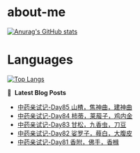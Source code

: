 # about-me
[![Anurag's GitHub stats](https://github-readme-stats.vercel.app/api?username=whitewatercn)](https://github.com/anuraghazra/github-readme-stats)

# Languages
[![Top Langs](https://github-readme-stats.vercel.app/api/top-langs/?username=whitewatercn)](https://github.com/anuraghazra/github-readme-stats)

📕 &nbsp;**Latest Blog Posts**
<!-- BLOG-POST-LIST:START -->
- [中药亲试记-Day85 山楂，焦神曲，建神曲](https://forum.beginner.center/t/topic/1344/1)
- [中药亲试记-Day84 柿蒂，莱菔子，鸡内金](https://forum.beginner.center/t/topic/1343/1)
- [中药亲试记-Day83 甘松，九香虫，刀豆](https://forum.beginner.center/t/topic/1342/1)
- [中药亲试记-Day82 娑罗子，薤白，大腹皮](https://forum.beginner.center/t/topic/1341/1)
- [中药亲试记-Day81 香附，佛手，香橼](https://forum.beginner.center/t/topic/1340/1)
<!-- BLOG-POST-LIST:END -->
